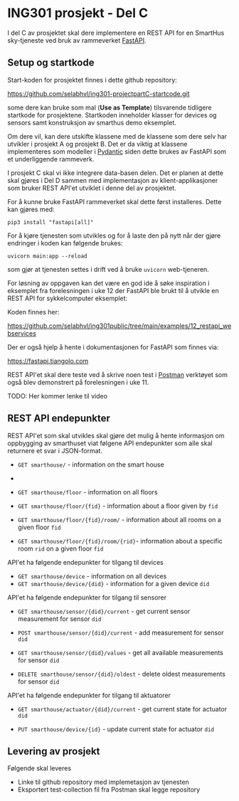# ING301 prosjekt - Del C

I del C av prosjektet skal dere implementere en REST API for en SmartHus sky-tjeneste ved bruk av rammeverket [FastAPI](https://fastapi.tiangolo.com).

## Setup og startkode

Start-koden for prosjektet finnes i dette github repository: 

https://github.com/selabhvl/ing301-projectpartC-startcode.git

some dere kan bruke som mal (**Use as Template**) tilsvarende tidligere startkode for prosjektene. Startkoden inneholder klasser for devices og sensors samt konstruksjon av smarthus demo eksemplet. 

Om dere vil, kan dere utskifte klassene med de klassene som dere selv har utvikler i prosjekt A og prosjekt B. Det er da viktig at klassene implementeres som modeller i [Pydantic](https://docs.pydantic.dev/usage/models/) siden dette brukes av FastAPI som et underliggende rammeverk.

I prosjekt C skal vi ikke integrere data-basen delen. Det er planen at dette skal gjøres i Del D sammen med implementasjon av klient-applikasjoner som bruker REST API'et utviklet i denne del av prosjektet.

For å kunne bruke FastAPI rammeverket skal dette først installeres. Dette kan gjøres med:

```
pip3 install "fastapi[all]"
```

For å kjøre tjenesten som utvikles og for å laste den på nytt når der gjøre endringer i koden kan følgende brukes:

```
uvicorn main:app --reload
```

som gjør at tjenesten settes i drift ved å bruke `uvicorn` web-tjeneren. 

For løsning av oppgaven kan det være en god ide å søke inspiration i eksemplet fra forelesningen i uke 12 der FastAPI ble brukt til å utvikle en REST API for sykkelcomputer eksemplet:

Koden finnes her:

https://github.com/selabhvl/ing301public/tree/main/examples/12_restapi_webservices

Der er også hjelp å hente i dokumentasjonen for FastAPI som finnes via:

https://fastapi.tiangolo.com

REST API'et skal dere teste ved å skrive noen test i [Postman](https://www.postman.com) verktøyet som også blev demonstrert på forelesningen i uke 11. 

TODO: Her kommer lenke til video

## REST API endepunkter

REST API'et som skal utvikles skal gjøre det mulig å hente informasjon om oppbygging av smarthuset viat følgene API endepunkter som alle skal returnere et svar i JSON-format.

- `GET smarthouse/` - information on the smart house
- 
- `GET smarthouse/floor` - information on all floors

- `GET smarthouse/floor/{fid}` - information about a floor given by `fid` 
 
- `GET smarthouse/floor/{fid}/room/` - information about all rooms on a given floor `fid`

- `GET smarthouse/floor/{fid}/room/{rid}`- information about a specific room `rid` on a given floor `fid`

API'et ha følgende endepunkter for tilgang til devices

- `GET smarthouse/device` - information on all devices
- `GET smarthouse/device/{did}` - information for a given device `did`

API'et ha følgende endepunkter for tilgang til sensorer

- `GET smarthouse/sensor/{did}/current` - get current sensor measurement for sensor `did`

- `POST smarthouse/sensor/{did}/current` - add measurement for sensor `did`

- `GET smarthouse/sensor/{did}/values` - get all available measurements for sensor `did`

- `DELETE smarthouse/sensor/{did}/oldest` - delete oldest measurements for sensor `did`

API'et ha følgende endepunkter for tilgang til aktuatorer

- `GET smarthouse/actuator/{did}/current` - get current state for actuator `did`

- `PUT smarthouse/device/{id}` - update current state for actuator `did`


## Levering av prosjekt

Følgende skal leveres

- Linke til github repository med implemetasjon av tjenesten
- Eksportert test-collection fil fra Postman skal legge repository
